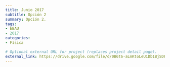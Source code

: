 ```yaml
---
title: Junio 2017
subtitle: Opción 2
summary: Opción 2.
tags:
- EBAU
- 2017
categories:
- Física

# Optional external URL for project (replaces project detail page).
external_link: https://drive.google.com/file/d/0B6t6-aLmKtoLeU1Db1BjSDFGaFU/view
---
```

